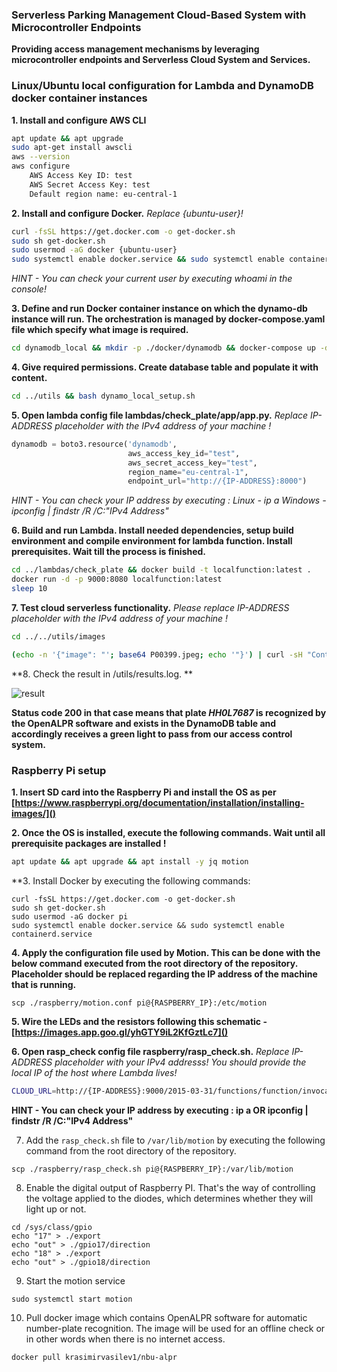 ### Serverless Parking Management Cloud-Based System with Microcontroller Endpoints

**Providing access management mechanisms by leveraging microcontroller endpoints and Serverless Cloud System and Services.**

### Linux/Ubuntu local configuration for Lambda and DynamoDB docker container instances

**1. Install and configure AWS CLI**

```bash
apt update && apt upgrade
sudo apt-get install awscli
aws --version
aws configure
	AWS Access Key ID: test
	AWS Secret Access Key: test
	Default region name: eu-central-1
```

**2. Install and configure Docker.** *Replace {ubuntu-user}!*

```bash
curl -fsSL https://get.docker.com -o get-docker.sh
sudo sh get-docker.sh
sudo usermod -aG docker {ubuntu-user}
sudo systemctl enable docker.service && sudo systemctl enable containerd.service
```

*HINT - You can check your current user by executing whoami in the console!*

**3. Define and run Docker container instance on which the dynamo-db instance will run. The orchestration is managed by docker-compose.yaml file which specify what image is required.**

```bash
cd dynamodb_local && mkdir -p ./docker/dynamodb && docker-compose up -d
```

**4. Give required permissions. Create database table and populate it with content.** 

```bash
cd ../utils && bash dynamo_local_setup.sh
```

**5. Open lambda config file lambdas/check_plate/app/app.py.** *Replace IP-ADDRESS placeholder with the IPv4 address of your machine !*


```python
dynamodb = boto3.resource('dynamodb',
                          aws_access_key_id="test",
                          aws_secret_access_key="test",
                          region_name="eu-central-1",
                          endpoint_url="http://{IP-ADDRESS}:8000")
```

*HINT - You can check your IP address by executing :
Linux - ip a
Windows - ipconfig | findstr /R /C:"IPv4 Address"*

**6. Build and run Lambda. Install needed dependencies, setup build environment and compile environment for lambda function. Install prerequisites. Wait till the process is finished.**

```bash
cd ../lambdas/check_plate && docker build -t localfunction:latest . 
docker run -d -p 9000:8080 localfunction:latest
sleep 10
```

**7. Test cloud serverless functionality.** *Please replace IP-ADDRESS placeholder with the IPv4 address of your machine !*

```bash
cd ../../utils/images

(echo -n '{"image": "'; base64 P00399.jpeg; echo '"}') | curl -sH "Content-Type: application/json" -d @- "http://{IP-ADDRESS}:9000/2015-03-31/functions/function/invocations" >> ../results.log
```

**8. Check the result in /utils/results.log. ** 

![result](https://user-images.githubusercontent.com/28921188/122923807-bcf4fc00-d36d-11eb-99cb-6ad380e6b505.png)

**Status code 200 in that case means that plate *HH0L7687* is recognized by the OpenALPR software and exists in the DynamoDB table and accordingly receives a green light to pass from our access control system.**

### Raspberry Pi setup

**1. Insert SD card into the Raspberry Pi and install the OS as per [https://www.raspberrypi.org/documentation/installation/installing-images/]()**

**2. Once the OS is installed, execute the following commands. Wait until all prerequisite packages are installed !**

```bash
apt update && apt upgrade && apt install -y jq motion
```

**3. Install Docker by executing the following commands:

```
curl -fsSL https://get.docker.com -o get-docker.sh
sudo sh get-docker.sh
sudo usermod -aG docker pi
sudo systemctl enable docker.service && sudo systemctl enable containerd.service
```

**4. Apply the configuration file used by Motion. This can be done with the below command executed from the root directory of the repository. Placeholder should be replaced regarding the IP address of the machine that is running.**

```
scp ./raspberry/motion.conf pi@{RASPBERRY_IP}:/etc/motion
```
**5. Wire the LEDs and the resistors following this schematic - [https://images.app.goo.gl/yhGTY9iL2KfGztLc7]()**

**6. Open rasp_check config file raspberry/rasp_check.sh.** *Replace IP-ADDRESS placeholder with your IPv4 addresss! You should provide the local IP of the host where Lambda lives!*

```bash
CLOUD_URL=http://{IP-ADDRESS}:9000/2015-03-31/functions/function/invocations
```

**HINT - You can check your IP address by executing : ip a OR ipconfig | findstr /R /C:"IPv4 Address"**

7. Add the `rasp_check.sh` file to `/var/lib/motion` by executing the following command from the root directory of the repository.

```
scp ./raspberry/rasp_check.sh pi@{RASPBERRY_IP}:/var/lib/motion
```

8. Еnable the digital output of Raspberry PI. That's the way of controlling the voltage applied to the diodes, which determines whether they will light up or not.

```
cd /sys/class/gpio
echo "17" > ./export
echo "out" > ./gpio17/direction
echo "18" > ./export
echo "out" > ./gpio18/direction
```

9. Start the motion service

```
sudo systemctl start motion
```

10. Pull docker image which contains OpenALPR software for automatic number-plate recognition. The image will be used for an offline check or in other words when there is no internet access.

```
docker pull krasimirvasilev1/nbu-alpr
```
